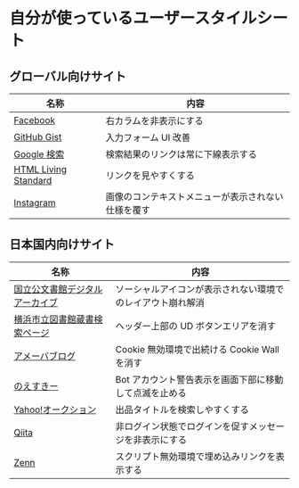 # 自分が使っているユーザースタイルシート

## グローバル向けサイト

| 名称                                                                                                                               | 内容                                               |
| ---------------------------------------------------------------------------------------------------------------------------------- | -------------------------------------------------- |
| [Facebook](https://github.com/SaekiTominaga/browser/raw/main/workspaces/userstyle/style/facebook_com.user.css)                     | 右カラムを非表示にする                             |
| [GitHub Gist](https://github.com/SaekiTominaga/browser/raw/main/workspaces/userstyle/style/gist_github_com.user.css)               | 入力フォーム UI 改善                               |
| [Google 検索](https://github.com/SaekiTominaga/browser/raw/main/workspaces/userstyle/style/google_com_search.user.css)             | 検索結果のリンクは常に下線表示する                 |
| [HTML Living Standard](https://github.com/SaekiTominaga/browser/raw/main/workspaces/userstyle/style/html_spec_whatwg_org.user.css) | リンクを見やすくする                               |
| [Instagram](https://github.com/SaekiTominaga/browser/raw/main/workspaces/userstyle/style/instagram_com.user.css)                   | 画像のコンテキストメニューが表示されない仕様を覆す |

## 日本国内向けサイト

| 名称                                                                                                                                               | 内容                                                       |
| -------------------------------------------------------------------------------------------------------------------------------------------------- | ---------------------------------------------------------- |
| [国立公文書館デジタルアーカイブ](https://github.com/SaekiTominaga/browser/raw/main/workspaces/userstyle/style/www_digital_archives_go_jp.user.css) | ソーシャルアイコンが表示されない環境でのレイアウト崩れ解消 |
| [横浜市立図書館蔵書検索ページ](https://github.com/SaekiTominaga/browser/raw/main/workspaces/userstyle/style/opac_lib_city_yokohama_lg_jp.user.css) | ヘッダー上部の UD ボタンエリアを消す                       |
| [アメーバブログ](https://github.com/SaekiTominaga/browser/raw/main/workspaces/userstyle/style/ameblo_jp.user.css)                                  | Cookie 無効環境で出続ける Cookie Wall を消す               |
| [のえすきー](https://github.com/SaekiTominaga/browser/raw/main/workspaces/userstyle/style/misskey_noellabo_jp.user.css)                            | Bot アカウント警告表示を画面下部に移動して点滅を止める     |
| [Yahoo!オークション](https://github.com/SaekiTominaga/browser/raw/main/workspaces/userstyle/style/auctions_yahoo_co_jp.user.css)                   | 出品タイトルを検索しやすくする                             |
| [Qiita](https://github.com/SaekiTominaga/browser/raw/main/workspaces/userstyle/style/qiita_com.user.css)                                           | 非ログイン状態でログインを促すメッセージを非表示にする     |
| [Zenn](https://github.com/SaekiTominaga/browser/raw/main/workspaces/userstyle/style/zenn_dev.user.css)                                             | スクリプト無効環境で埋め込みリンクを表示する               |
